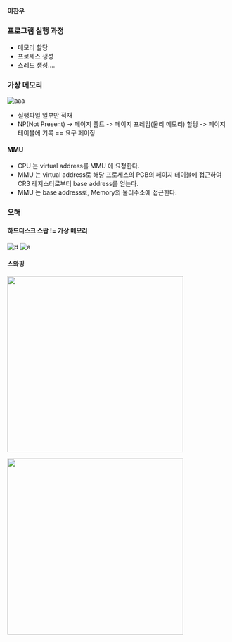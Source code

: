 #### 이찬우

### 프로그램 실행 과정
- 메모리 할당 
- 프로세스 생성
- 스레드 생성....

### 가상 메모리
![aaa](https://user-images.githubusercontent.com/59993347/208242394-ff8d53ae-2f6a-48a9-aa53-80a640ad8ae3.jpg)

- 실행파일 일부만 적재
- NP(Not Present) -> 페이지 폴트 -> 페이지 프레임(물리 메모리) 할당 -> 페이지 테이블에 기록 == 요구 페이징

#### MMU
- CPU 는 virtual address를 MMU 에 요청한다.
- MMU 는 virtual address로 해당 프로세스의 PCB의 페이지 테이블에 접근하여 CR3 레지스터로부터 base address를 얻는다.
- MMU 는 base address로, Memory의 물리주소에 접근한다.

### 오해
#### 하드디스크 스왑 != 가상 메모리

![d](https://user-images.githubusercontent.com/59993347/208240451-5050f021-753a-4e30-b310-8a40aef3ea72.jpg)
![a](https://user-images.githubusercontent.com/59993347/208240990-44c8dfc1-2d1d-48d7-a47b-5659fa101126.jpg)


#### 스와핑
<div>
<img src="https://mblogthumb-phinf.pstatic.net/20150517_141/kaheeyah_1431867397343K2zzn_PNG/K-136.png?type=w2"
 width=400>

<img src="https://mblogthumb-phinf.pstatic.net/20150517_88/kaheeyah_1431867396681eEr1C_PNG/K-134.png?type=w2"
 width=400>
</div>

